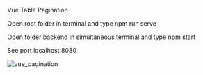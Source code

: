 Vue Table Pagination

Open root folder in terminal and type npm run serve

Open folder backend in simultaneous terminal and type npm start

See port localhost:8080

![vue_pagination](https://user-images.githubusercontent.com/50297646/83974892-eeb43580-a8c6-11ea-8cff-7998d3135ee4.jpg)
